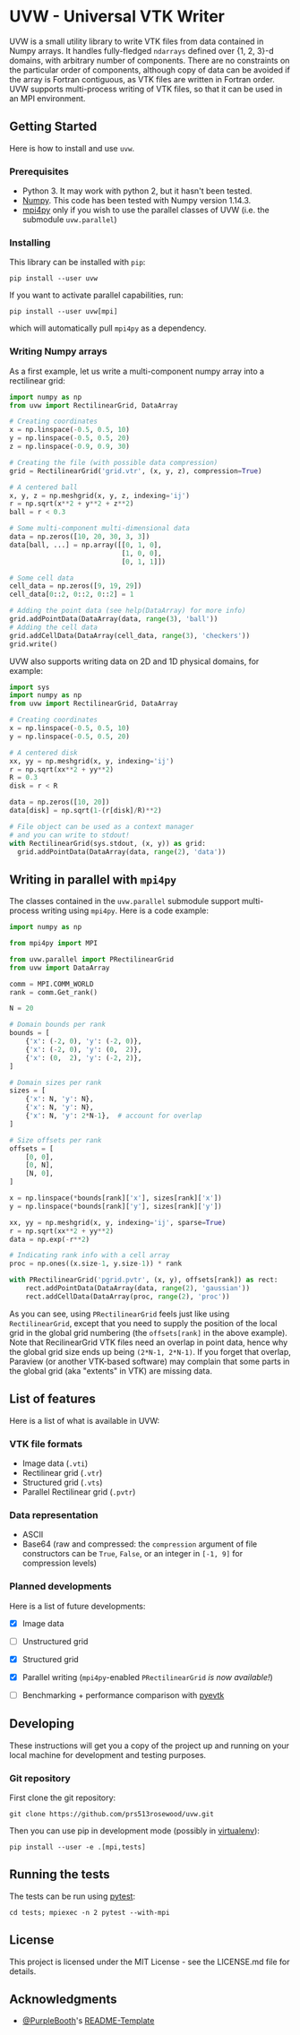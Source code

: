 UVW - Universal VTK Writer
==========================

UVW is a small utility library to write VTK files from data contained in Numpy
arrays. It handles fully-fledged `ndarrays` defined over {1, 2, 3}-d domains,
with arbitrary number of components. There are no constraints on the particular
order of components, although copy of data can be avoided if the array is
Fortran contiguous, as VTK files are written in Fortran order. UVW supports
multi-process writing of VTK files, so that it can be used in an MPI
environment.

## Getting Started

Here is how to install and use `uvw`.

### Prerequisites

* Python 3. It may work with python 2, but it hasn't been tested.
* [Numpy](http://www.numpy.org/). This code has been tested with Numpy version
  1.14.3.
* [mpi4py](https://mpi4py.readthedocs.io/en/stable/) only if you wish to use the
  parallel classes of UVW (i.e. the submodule `uvw.parallel`)

### Installing

This library can be installed with `pip`:

```
pip install --user uvw
```

If you want to activate parallel capabilities, run:

```
pip install --user uvw[mpi]
```

which will automatically pull `mpi4py` as a dependency.

### Writing Numpy arrays

As a first example, let us write a multi-component numpy array into a
rectilinear grid:

```python
import numpy as np
from uvw import RectilinearGrid, DataArray

# Creating coordinates
x = np.linspace(-0.5, 0.5, 10)
y = np.linspace(-0.5, 0.5, 20)
z = np.linspace(-0.9, 0.9, 30)

# Creating the file (with possible data compression)
grid = RectilinearGrid('grid.vtr', (x, y, z), compression=True)

# A centered ball
x, y, z = np.meshgrid(x, y, z, indexing='ij')
r = np.sqrt(x**2 + y**2 + z**2)
ball = r < 0.3

# Some multi-component multi-dimensional data
data = np.zeros([10, 20, 30, 3, 3])
data[ball, ...] = np.array([[0, 1, 0],
                            [1, 0, 0],
                            [0, 1, 1]])

# Some cell data
cell_data = np.zeros([9, 19, 29])
cell_data[0::2, 0::2, 0::2] = 1

# Adding the point data (see help(DataArray) for more info)
grid.addPointData(DataArray(data, range(3), 'ball'))
# Adding the cell data
grid.addCellData(DataArray(cell_data, range(3), 'checkers'))
grid.write()
```

UVW also supports writing data on 2D and 1D physical domains, for example:

```python
import sys
import numpy as np
from uvw import RectilinearGrid, DataArray

# Creating coordinates
x = np.linspace(-0.5, 0.5, 10)
y = np.linspace(-0.5, 0.5, 20)

# A centered disk
xx, yy = np.meshgrid(x, y, indexing='ij')
r = np.sqrt(xx**2 + yy**2)
R = 0.3
disk = r < R

data = np.zeros([10, 20])
data[disk] = np.sqrt(1-(r[disk]/R)**2)

# File object can be used as a context manager
# and you can write to stdout!
with RectilinearGrid(sys.stdout, (x, y)) as grid:
  grid.addPointData(DataArray(data, range(2), 'data'))
```

## Writing in parallel with `mpi4py`

The classes contained in the `uvw.parallel` submodule support multi-process
writing using `mpi4py`. Here is a code example:

```python
import numpy as np

from mpi4py import MPI

from uvw.parallel import PRectilinearGrid
from uvw import DataArray

comm = MPI.COMM_WORLD
rank = comm.Get_rank()

N = 20

# Domain bounds per rank
bounds = [
    {'x': (-2, 0), 'y': (-2, 0)},
    {'x': (-2, 0), 'y': (0,  2)},
    {'x': (0,  2), 'y': (-2, 2)},
]

# Domain sizes per rank
sizes = [
    {'x': N, 'y': N},
    {'x': N, 'y': N},
    {'x': N, 'y': 2*N-1},  # account for overlap
]

# Size offsets per rank
offsets = [
    [0, 0],
    [0, N],
    [N, 0],
]

x = np.linspace(*bounds[rank]['x'], sizes[rank]['x'])
y = np.linspace(*bounds[rank]['y'], sizes[rank]['y'])

xx, yy = np.meshgrid(x, y, indexing='ij', sparse=True)
r = np.sqrt(xx**2 + yy**2)
data = np.exp(-r**2)

# Indicating rank info with a cell array
proc = np.ones((x.size-1, y.size-1)) * rank

with PRectilinearGrid('pgrid.pvtr', (x, y), offsets[rank]) as rect:
    rect.addPointData(DataArray(data, range(2), 'gaussian'))
    rect.addCellData(DataArray(proc, range(2), 'proc'))
```

As you can see, using `PRectilinearGrid` feels just like using
`RectilinearGrid`, except that you need to supply the position of the local grid
in the global grid numbering (the `offsets[rank]` in the above example). Note
that RecilinearGrid VTK files need an overlap in point data, hence why the
global grid size ends up being `(2*N-1, 2*N-1)`. If you forget that overlap,
Paraview (or another VTK-based software) may complain that some parts in the
global grid (aka "extents" in VTK) are missing data.

## List of features

Here is a list of what is available in UVW:

### VTK file formats

- Image data (`.vti`)
- Rectilinear grid (`.vtr`)
- Structured grid (`.vts`)
- Parallel Rectilinear grid (`.pvtr`)

### Data representation

- ASCII
- Base64 (raw and compressed: the `compression` argument of file constructors
  can be `True`, `False`, or an integer in `[-1, 9]` for compression levels)

### Planned developments

Here is a list of future developments:

- [x] Image data
- [ ] Unstructured grid
- [x] Structured grid
- [x] Parallel writing (`mpi4py`-enabled `PRectilinearGrid` *is now available!*)
- [ ] Benchmarking + performance comparison with
      [pyevtk](https://bitbucket.org/pauloh/pyevtk)


## Developing

These instructions will get you a copy of the project up and running on your
local machine for development and testing purposes.

### Git repository

First clone the git repository:

```
git clone https://github.com/prs513rosewood/uvw.git
```

Then you can use pip in development mode (possibly in
[virtualenv](https://virtualenv.pypa.io/en/stable/)):

```
pip install --user -e .[mpi,tests]
```

## Running the tests

The tests can be run using [pytest](https://docs.pytest.org/en/latest/):

```
cd tests; mpiexec -n 2 pytest --with-mpi
```

## License

This project is licensed under the MIT License - see the LICENSE.md file for
details.

## Acknowledgments

* [@PurpleBooth](https://github.com/PurpleBooth)'s
  [README-Template](https://gist.github.com/PurpleBooth/109311bb0361f32d87a2)
